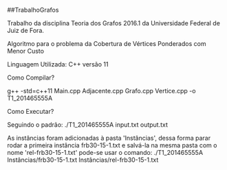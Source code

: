 ##TrabalhoGrafos

Trabalho da disciplina Teoria dos Grafos 2016.1 da Universidade Federal de Juiz de Fora.

Algoritmo para o problema da Cobertura de Vértices Ponderados com Menor Custo

Linguagem Utilizada: C++ versão 11


Como Compilar?

g++ -std=c++11 Main.cpp Adjacente.cpp Grafo.cpp Vertice.cpp -o T1_201465555A

Como Executar?

Seguindo o padrão: 
./T1_201465555A input.txt output.txt

As instâncias foram adicionadas à pasta 'Instâncias', dessa forma parar rodar a primeira instância frb30-15-1.txt e salvá-la na mesma pasta com o nome 'rel-frb30-15-1.txt' pode-se usar o comando:
./T1_201465555A Instâncias/frb30-15-1.txt Instâncias/rel-frb30-15-1.txt




